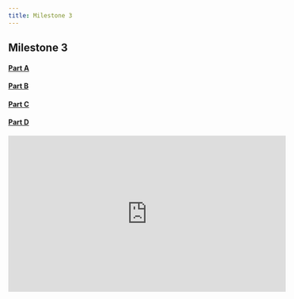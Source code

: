 ```yaml
---
title: Milestone 3
---
```


## Milestone 3

<h4><a href="https://jbs26156.github.io/4800-Term-Project/Milestone3_PartA.html">Part A</a></h4>

<h4><a href="https://jbs26156.github.io/4800-Term-Project/Milestone3_PartB.html">Part B</a></h4>

<h4><a href="https://jbs26156.github.io/4800-Term-Project/Milestone3_PartC.html">Part C</a></h4>

<h4><a href="https://youtu.be/RRpF4bvMRZg">Part D</a></h4>

<iframe width="560" height="315" src="https://www.youtube.com/embed/RRpF4bvMRZg" title="YouTube video player" frameborder="0" allow="accelerometer; autoplay; clipboard-write; encrypted-media; gyroscope; picture-in-picture" allowfullscreen></iframe>

